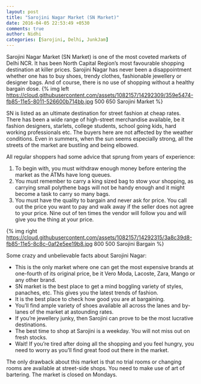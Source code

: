 ```yaml
---
layout: post
title: "Sarojini Nagar Market (SN Market)"
date: 2016-04-05 22:53:49 +0530
comments: true
author: Nidhi
categories: [Sarojini, Delhi, JunkJam]
---
```


Sarojini Nagar Market (SN Market) is one of the most coveted markets of Delhi NCR. It has been North Capital Region’s most favourable shopping destination at killer prices. Sarojini Nagar has never been a disappointment whether one has to buy shoes, trendy clothes, fashionable jewellery or designer bags. And of course, there is no use of shopping without a healthy bargain dose.
{% img left https://cloud.githubusercontent.com/assets/1082157/14292309/359e5474-fb85-11e5-8011-526600b714bb.jpg 500 650 Sarojini Market %}

<!-- more -->

SN is listed as an ultimate destination for street fashion at cheap rates. There has been a wide range of high-street merchandise available, be it fashion designers, starlets, college students, school going kids, hard working professionals etc. The buyers here are not affected by the weather conditions. Even in summers, when the sun seems especially strong, all the streets of the market are bustling and being elbowed.

All regular shoppers had some advice that sprung from years of experience:

1. To begin with, you must withdraw enough money before entering the market as the ATMs have long queues. 
2. You must remember to carry a king sized bag to stow your shopping, as carrying small polythene bags will not be handy enough and it might become a task to carry so many bags.
3. You must have the quality to bargain and never ask for price. You call out the price you want to pay and walk away if the seller does not agree to your price. Nine out of ten times the vendor will follow you and will give you the thing at your price. 

{% img right https://cloud.githubusercontent.com/assets/1082157/14292315/3a8c39d8-fb85-11e5-8c8c-0af2e5ee19b8.jpg 800 500 Sarojini Bargain %}

Some crazy and unbelievable facts about Sarojini Nagar:

- This is the only market where one can get the most expensive brands at one-fourth of its original price, be it Vero Moda, Lacoste, Zara, Mango or any other brand.
- SN market is the best place to get a mind boggling variety of styles, panaches, etc. This gives you the latest trends of fashion.
- It is the best place to check how good you are at bargaining.
- You’ll find ample variety of shoes available all across the lanes and by-lanes of the market at astounding rates.
- If you’re jewellery junky, then Sarojini can prove to be the most lucrative destinations.
- The best time to shop at Sarojini is a weekday. You will not miss out on fresh stocks.
- Wait! If you’re tired after doing all the shopping and you feel hungry, you need to worry as you’ll find great food out there in the market.

<!--{% img left https://cloud.githubusercontent.com/assets/1082157/14292312/38a8a778-fb85-11e5-8b17-b0f3228643e4.jpg Sarojini Girl %}-->
The only drawback about this market is that no trial rooms or changing rooms are available at street-side shops. You need to make use of art of bartering. The market is closed on Mondays. 
